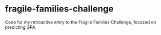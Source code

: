 # fragile-families-challenge
Code for my retroactive entry to the Fragile Families Challenge, focused on predicting GPA. 
